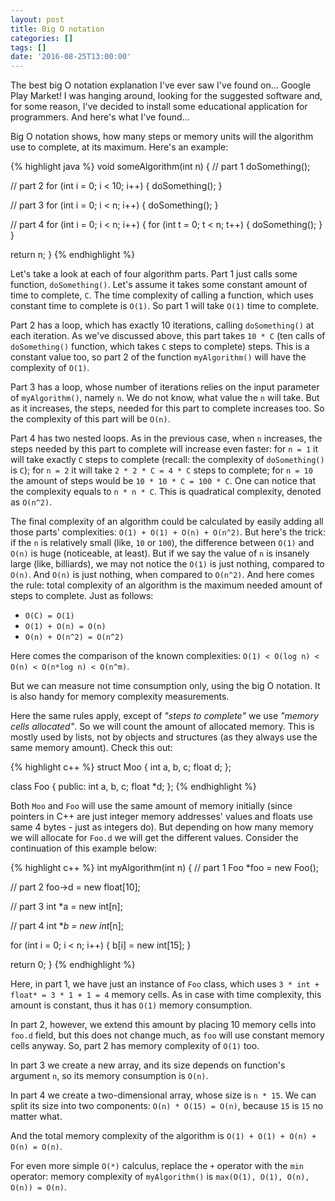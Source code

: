 ```yaml
---
layout: post
title: Big O notation
categories: []
tags: []
date: '2016-08-25T13:00:00'
---
```


The best big O notation explanation I've ever saw I've found on... Google Play Market! I was
hanging around, looking for the suggested software and, for some reason, I've decided to
install some educational application for programmers. And here's what I've found...

<!--more-->

Big O notation shows, how many steps or memory units will the algorithm use to complete,
at its maximum. Here's an example:

{% highlight java %}
void someAlgorithm(int n) {
  // part 1
  doSomething();

  // part 2
  for (int i = 0; i < 10; i++) {
    doSomething();
  }

  // part 3
  for (int i = 0; i < n; i++) {
    doSomething();
  }

  // part 4
  for (int i = 0; i < n; i++) {
    for (int t = 0; t < n; t++) {
      doSomething();
    }
  }

  return n;
}
{% endhighlight %}

Let's take a look at each of four algorithm parts. Part 1 just calls some function, `doSomething()`.
Let's assume it takes some constant amount of time to complete, `C`. The time complexity of calling
a function, which uses constant time to complete is `O(1)`. So part 1 will take `O(1)` time to complete.

Part 2 has a loop, which has exactly 10 iterations, calling `doSomething()` at each iteration. As we've
discussed above, this part takes `10 * C` (ten calls of `doSomething()` function, which takes `C` steps to
complete) steps. This is a constant value too, so part 2 of the function `myAlgorithm()` will have the
complexity of `O(1)`.

Part 3 has a loop, whose number of iterations relies on the input parameter of `myAlgorithm()`, namely `n`.
We do not know, what value the `n` will take. But as it increases, the steps, needed for this part to complete
increases too. So the complexity of this part will be `O(n)`.

Part 4 has two nested loops. As in the previous case, when `n` increases, the steps needed by this part to
complete will increase even faster: for `n = 1` it will take exactly `C` steps to complete (recall:
the complexity of `doSomething()` is `C`); for `n = 2` it will take `2 * 2 * C = 4 * C` steps to complete;
for `n = 10` the amount of steps would be `10 * 10 * C = 100 * C`. One can notice that the complexity
equals to `n * n * C`. This is quadratical complexity, denoted as `O(n^2)`.

The final complexity of an algorithm could be calculated by easily adding all those parts' complexities:
`O(1) + O(1) + O(n) + O(n^2)`. But here's the trick: if the `n` is relatively small (like, `10` or `100`),
the difference between `O(1)` and `O(n)` is huge (noticeable, at least). But if we say the value of `n`
is insanely large (like, billiards), we may not notice the `O(1)` is just nothing, compared to `O(n)`. And
`O(n)` is just nothing, when compared to `O(n^2)`. And here comes the rule: total complexity of an algorithm is
the maximum needed amount of steps to complete. Just as follows:

* `O(C) = O(1)`
* `O(1) + O(n) = O(n)`
* `O(n) + O(n^2) = O(n^2)`

Here comes the comparison of the known complexities: `O(1) < O(log n) < O(n) < O(n*log n) < O(n^m)`.

But we can measure not time consumption only, using the big O notation. It is also handy for memory
complexity measurements.

Here the same rules apply, except of _"steps to complete"_ we use
_"memory cells allocated"_. So we will count the amount of allocated memory. This is mostly used
by lists, not by objects and structures (as they always use the same memory amount). Check this out:

{% highlight c++ %}
struct Moo {
  int a, b, c;
  float d;
};

class Foo {
public:
  int a, b, c;
  float *d;
};
{% endhighlight %}

Both `Moo` and `Foo` will use the same amount of memory initially (since pointers in C++ are just
integer memory addresses' values and floats use same 4 bytes - just as integers do). But depending on
how many memory we will allocate for `Foo.d` we will get the different values. Consider the continuation
of this example below:

{% highlight c++ %}
int myAlgorithm(int n) {
  // part 1
  Foo *foo = new Foo();

  // part 2
  foo->d = new float[10];

  // part 3
  int *a = new int[n];

  // part 4
  int **b = new int*[n];

  for (int i = 0; i < n; i++) {
    b[i] = new int[15];
  }

  return 0;
}
{% endhighlight %}

Here, in part 1, we have just an instance of `Foo` class, which uses
`3 * int + float* = 3 * 1 + 1 = 4` memory cells. As in case with time complexity, this amount is constant,
thus it has `O(1)` memory consumption.

In part 2, however, we extend this amount by placing 10 memory cells into
`foo.d` field, but this does not change much, as `foo` will use constant memory cells anyway. So, part 2 has
memory complexity of `O(1)` too.

In part 3 we create a new array, and its size depends on function's argument `n`, so its memory consumption
is `O(n)`.

In part 4 we create a two-dimensional array, whose size is `n * 15`. We can split its size into two components:
`O(n) * O(15) = O(n)`, because `15` is `15` no matter what.

And the total memory complexity of the algorithm is `O(1) + O(1) + O(n) + O(n) = O(n)`.

For even more simple `O(*)` calculus, replace the `+` operator with the `min` operator:
memory complexity of `myAlgorithm()` is `max(O(1), O(1), O(n), O(n)) = O(n)`.
